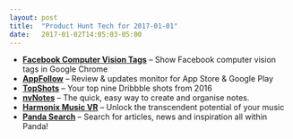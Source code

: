 ```yaml
---
layout: post
title:  "Product Hunt Tech for 2017-01-01"
date:   2017-01-02T14:05:03-05:00
---
```


* **[Facebook Computer Vision Tags](https://www.producthunt.com/posts/facebook-computer-vision-tags?utm_campaign=producthunt-api&utm_medium=api&utm_source=Application%3A+Daily+Digest+RSS+%28ID%3A+3202%29)** – Show Facebook computer vision tags in Google Chrome
* **[AppFollow](https://www.producthunt.com/posts/appfollow-4?utm_campaign=producthunt-api&utm_medium=api&utm_source=Application%3A+Daily+Digest+RSS+%28ID%3A+3202%29)** – Review & updates monitor for App Store & Google Play
* **[TopShots](https://www.producthunt.com/posts/topshots?utm_campaign=producthunt-api&utm_medium=api&utm_source=Application%3A+Daily+Digest+RSS+%28ID%3A+3202%29)** – Your top nine Dribbble shots from 2016
* **[nvNotes](https://www.producthunt.com/posts/nvnotes-2?utm_campaign=producthunt-api&utm_medium=api&utm_source=Application%3A+Daily+Digest+RSS+%28ID%3A+3202%29)** – The quick, easy way to create and organise notes.
* **[Harmonix Music VR](https://www.producthunt.com/posts/harmonix-music-vr?utm_campaign=producthunt-api&utm_medium=api&utm_source=Application%3A+Daily+Digest+RSS+%28ID%3A+3202%29)** – Unlock the transcendent potential of your music
* **[Panda Search](https://www.producthunt.com/posts/panda-search?utm_campaign=producthunt-api&utm_medium=api&utm_source=Application%3A+Daily+Digest+RSS+%28ID%3A+3202%29)** – Search for articles, news and inspiration all within Panda!
